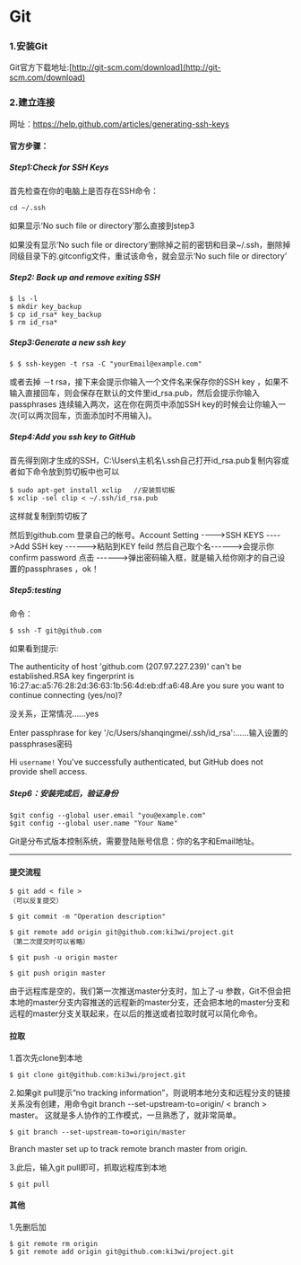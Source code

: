 # Git
### 1.安装Git
Git官方下载地址:[http://git-scm.com/download](http://git-scm.com/download)
### 2.建立连接

网址：https://help.github.com/articles/generating-ssh-keys

#### 官方步骤：

##### Step1:Check for SSH Keys 
首先检查在你的电脑上是否存在SSH命令：
     		
	cd ~/.ssh
如果显示‘No such file or directory’那么直接到step3

如果没有显示‘No such file or directory’删除掉之前的密钥和目录~/.ssh，删除掉同级目录下的.gitconfig文件，重试该命令，就会显示‘No such file or directory’


##### Step2: Back up and remove exiting SSH
    $ ls -l
    $ mkdir key_backup 
    $ cp id_rsa* key_backup 
    $ rm id_rsa*

##### Step3:Generate a new ssh key
    $ $ ssh-keygen -t rsa -C "yourEmail@example.com" 
或者去掉 －t rsa，接下来会提示你输入一个文件名来保存你的SSH key ，如果不输入直接回车，则会保存在默认的文件里id_rsa.pub，然后会提示你输入passphrases 连续输入两次，这在你在网页中添加SSH key的时候会让你输入一次(可以两次回车，页面添加时不用输入)。

##### Step4:Add you ssh key to GitHub
首先得到刚才生成的SSH，C:\Users\主机名\\.ssh自己打开id_rsa.pub复制内容或者如下命令放到剪切板中也可以

    $ sudo apt-get install xclip   //安装剪切板
    $ xclip -sel clip < ~/.ssh/id_rsa.pub 
    
这样就复制到剪切板了

然后到github.com 登录自己的帐号。Account Setting ---->SSH KEYS ---->Add SSH key ------>粘贴到KEY feild  然后自己取个名------>会提示你confirm password 点击 ------>弹出密码输入框，就是输入给你刚才的自己设置的passphrases ，ok！


##### Step5:testing
命令：

    $ ssh -T git@github.com
     
如果看到提示:
    
The authenticity of host 'github.com (207.97.227.239)' can't be established.RSA key fingerprint is 16:27:ac:a5:76:28:2d:36:63:1b:56:4d:eb:df:a6:48.Are you sure you want to continue connecting (yes/no)?
    
没关系，正常情况……yes

Enter passphrase for key '/c/Users/shanqingmei/.ssh/id_rsa':……输入设置的passphrases密码

Hi `username!` You've successfully authenticated, but GitHub does not provide shell access.


##### Step6：安装完成后，验证身份

	$git config --global user.email "you@example.com"
	$git config --global user.name "Your Name"
Git是分布式版本控制系统，需要登陆账号信息：你的名字和Email地址。




--------------------------------------------------------------------------------------------



#### 提交流程

    $ git add < file > 
    （可以反复提交）

    $ git commit -m "Operation description"

    $ git remote add origin git@github.com:ki3wi/project.git
    （第二次提交时可以省略）

    $ git push -u origin master

    $ git push origin master  

由于远程库是空的，我们第一次推送master分支时，加上了-u 参数，Git不但会把本地的master分支内容推送的远程新的master分支，还会把本地的master分支和远程的master分支关联起来，在以后的推送或者拉取时就可以简化命令。


#### 拉取

1.首次先clone到本地

    $ git clone git@github.com:ki3wi/project.git

2.如果git pull提示“no tracking information”，则说明本地分支和远程分支的链接关系没有创建，用命令git branch --set-upstream-to=origin/ < branch > master。
这就是多人协作的工作模式，一旦熟悉了，就非常简单。

    $ git branch --set-upstream-to=origin/master

Branch master set up to track remote branch master from origin.

3.此后，输入git pull即可，抓取远程库到本地

    $ git pull 

#### 其他

1.先删后加
 
    $ git remote rm origin 
    $ git remote add origin git@github.com:ki3wi/project.git
